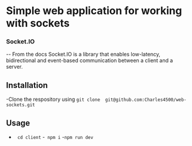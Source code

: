 # Simple web application for working with sockets

### Socket.IO

-- From the docs Socket.IO is a library that enables low-latency, bidirectional and event-based communication between a client and a server.

## Installation

-Clone the respository using
`git clone  git@github.com:Charles4500/web-sockets.git`

## Usage

- ` cd client` -` npm i` -`npm run dev`
